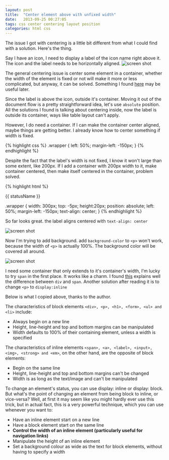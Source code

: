 ```yaml
---
layout: post
title:  "Center element above with unfixed width"
date:   2013-09-25 00:27:05
tags: css center centering layout position
categories: html css
---
```


The issue I got with centering is a little bit different from what I could find with a solution. Here's the thing.

Say I have an icon, I need to display a label of the icon name right above it. The icon and the label needs to be horizontally aligned.
![screen shot]({{site.url}}/assets/2013-09-25-center-element-above-with-unfixed-width-1.PNG)

The general centering issue is center some element in a container, whether the width of the element is fixed or not will make it more or less complicated, but anyway, it can be solved.
Something I found [here](http://css-tricks.com/centering-in-the-unknown/) may be useful later.

Since the label is above the icon, outside it's container. Moving it out of the document flow is a pretty straightforward idea, let's use `absolute` position. All the solutions I found is talking about centering inside, now the label is outside its container, ways like table layout can't apply.

However, I do need a container. If I can make the container center aligned, maybe things are getting better. I already know how to center something if width is fixed. 

{% highlight css %}
.wrapper {
    left: 50%;
    margin-left: -150px;
}
{% endhighlight %}

Despite the fact that the label's width is not fixed, I know it won't large than some extent, like 200px. If I add a container with 200px width to it, make container centered, then make itself centered in the container, problem solved.

{% highlight html %}
<div class="wrapper"  ng-show="isCurrent">
    <p>{{ statusName }}<p>
</div>

.wrapper {
    width: 300px;
    top: -5px;
    height:20px;
    position: absolute;
    left: 50%;
    margin-left: -150px;
    text-align: center;
}
{% endhighlight %}

So far looks great. the label aligns centered with `text-align: center`

![screen shot]({{site.url}}/assets/2013-09-25-center-element-above-with-unfixed-width-2.PNG)

Now I'm trying to add background. add `background-color` to `<p>` won't work, because the width of `<p>` is actually 100%. The background color will be covered all around. 

![screen shot]({{site.url}}/assets/2013-09-25-center-element-above-with-unfixed-width-3.PNG)

I need some container that only extends to it's container's width, I'm lucky to try `span` in the first place. It works like a charm.
I found [this](http://hiox.org/6576-block-vs-inline-level-elements.php) explains well the difference between `div` and `span`.
Another solution after reading it is to change `<p>` to `display:inline`


Below is what I copied above, thanks to the author.

The characteristics of block elements `<div>, <p>, <h1>, <form>, <ul> and <li>` include:

* Always begin on a new line
* Height, line-height and top and bottom margins can be manipulated
* Width defaults to 100% of their containing element, unless a width is specified

The characteristics of inline elements `<span>, <a>, <label>, <input>, <img>, <strong> and <em>`, on the other hand, are the opposite of block elements:

* Begin on the same line
* Height, line-height and top and bottom margins can't be changed
* Width is as long as the text/image and can't be manipulated


To change an element's status, you can use display: inline or display: block. But what's the point of changing an element from being block to inline, or vice-versa? Well, at first it may seem like you might hardly ever use this trick, but in actual fact, this is a very powerful technique, which you can use whenever you want to:

* Have an inline element start on a new line
* Have a block element start on the same line
* __Control the width of an inline element (particularly useful for navigation links)__
* Manipulate the height of an inline element
* Set a background colour as wide as the text for block elements, without having to specify a width






